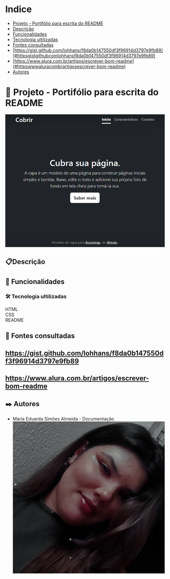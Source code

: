 # Indice

* [Projeto - Portifólio para escrita do README](#projeto---portif%C3%B3lio-para-escrita-do-readme)  
* [Descrição](#descri%C3%A7%C3%A3o)  
* [Funcionalidades](#funcionalidades)  
* [Tecnologia ultilizadas](#tecnologia-ultilizadas)   
* [Fontes consultadas](#fontes-consultadas)   
* [https://gist.github.com/lohhans/f8da0b147550df3f96914d3797e9fb89](#httpsgistgithubcomlohhansf8da0b147550df3f96914d3797e9fb89)  
* [https://www.alura.com.br/artigos/escrever-bom-readme](#httpswwwaluracombrartigosescrever-bom-readme)    
* [Autores](#autores)  

# 🚀 Projeto - Portifólio para escrita do README
![imagem](img/Capa.png)

## 📋Descrição 
 

## 🔧 Funcionalidades

### 🛠️ Tecnologia ultilizadas 
HTML  
CSS  
README  

## 📄 Fontes consultadas 

## https://gist.github.com/lohhans/f8da0b147550df3f96914d3797e9fb89

## https://www.alura.com.br/artigos/escrever-bom-readme


## ✒️ Autores

* Maria Eduarda Simões Almeida - Documentação 
![imagem](img/autora.jpeg)

